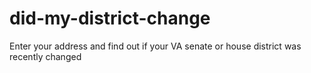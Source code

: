 # did-my-district-change
Enter your address and find out if your VA senate or house district was recently changed
